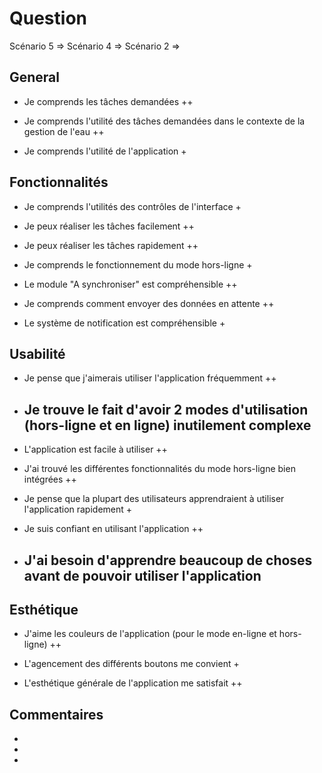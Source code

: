 # Question 
Scénario 5 => 
Scénario 4 => 
Scénario 2 => 

## General

- Je comprends les tâches demandées
	++

- Je comprends l'utilité des tâches demandées dans le contexte de la gestion de l'eau
	++

- Je comprends l'utilité de l'application
	+




## Fonctionnalités

- Je comprends l'utilités des contrôles de l'interface
	+

- Je peux réaliser les tâches facilement
	++

- Je peux réaliser les tâches rapidement
	++

- Je comprends le fonctionnement du mode hors-ligne
	+

- Le module "A synchroniser" est compréhensible
	++

- Je comprends comment envoyer des données en attente
	++

- Le système de notification est compréhensible
	+



## Usabilité 

- Je pense que j'aimerais utiliser l'application fréquemment
	++

- Je trouve le fait d'avoir 2 modes d'utilisation (hors-ligne et en ligne) inutilement complexe
	-

- L'application est facile à utiliser 
	++


- J'ai trouvé les différentes fonctionnalités du mode hors-ligne bien intégrées
	++

- Je pense que la plupart des utilisateurs apprendraient à utiliser l'application rapidement
	+

- Je suis confiant en utilisant l'application
	++

- J'ai besoin d'apprendre beaucoup de choses avant de pouvoir utiliser l'application	
	-



## Esthétique
- J'aime les couleurs de l'application (pour le mode en-ligne et hors-ligne)
	++

- L'agencement des différents boutons me convient
	+

- L'esthétique générale de l'application me satisfait
	++


## Commentaires
- 
- 
- 
